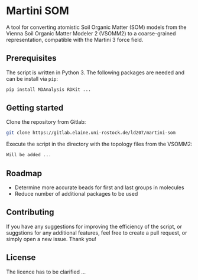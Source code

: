 # Martini SOM

A tool for converting atomistic Soil Organic Matter (SOM) models from the Vienna Soil Organic Matter Modeler 2 (VSOMM2) to a coarse-grained representation, compatible with the Martini 3 force field.

## Prerequisites

The script is written in Python 3. The following packages are needed and can be install via `pip`:
```bash
pip install MDAnalysis RDKit ...
```

## Getting started

Clone the repository from Gitlab:
```bash
git clone https://gitlab.elaine.uni-rostock.de/ld207/martini-som
```
Execute the script in the directory with the topology files from the VSOMM2:
```bash
Will be added ...
```

## Roadmap

- Determine more accurate beads for first and last groups in molecules
- Reduce number of additional packages to be used

## Contributing
If you have any suggestions for improving the efficiency of the script, or suggstions for any additional features, feel free to create a pull request, or simply open a new issue. Thank you!

## License
The licence has to be clarified ...
